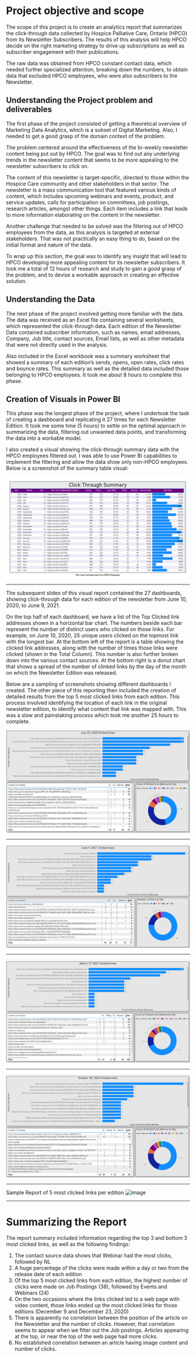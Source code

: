 # Project objective and scope

The scope of this project is to create an analytics report that summarizes the click-through data collected by Hospice Palliative Care, Ontario (HPCO) from its Newsletter Subscribers. The results of this analysis will help HPCO decide on the right marketing strategy to drive up subscriptions as well as subscriber engagement with their publications.

The raw data was obtained from HPCO constant contact data, which needed further specialized attention, breaking down the numbers, to obtain data that excluded HPCO employees, who were also subscribers to the Newsletter.

## Understanding the Project problem and deliverables

The first phase of the project consisted of getting a theoretical overview of Marketing Data Analytics, which is a subset of Digital Marketing. Also, I needed to get a good grasp of the domain context of the problem.

The problem centered around the effectiveness of the bi-weekly newsletter content being put out by HPCO. The goal was to find out any underlying trends in the newsletter content that seems to be more appealing to the newsletter subscribers to click on.

The content of this newsletter is target-specific, directed to those within the Hospice Care community and other stakeholders in that sector. The newsletter is a mass communication tool that featured various kinds of content, which includes upcoming webinars and events, product, and service updates, calls for participation on committees, job postings, research articles, amongst other things. Each item includes a link that leads to more information elaborating on the content in the newsletter.

Another challenge that needed to be solved was the filtering out of HPCO employees from the data, as this analysis is targeted at external stakeholders. That was not practically an easy thing to do, based on the initial format and nature of the data.

To wrap up this section, the goal was to identify any insight that will lead to HPCO developing more appealing content for its newsletter subscribers. It took me a total of 12 hours of research and study to gain a good grasp of the problem, and to devise a workable approach in creating an effective solution.

## Understanding the Data

The next phase of the project involved getting more familiar with the data. The data was received as an Excel file containing several worksheets, which represented the click-through data. Each edition of the Newsletter Data contained subscriber information, such as names, email addresses, Company, Job title, contact sources, Email lists, as well as other metadata that were not directly used in the analysis.

Also included in the Excel workbook was a summary worksheet that showed a summary of each edition’s sends, opens, open rates, click rates and bounce rates. This summary as well as the detailed data included those belonging to HPCO employees.
It took me about 8 hours to complete this phase.

## Creation of Visuals in Power BI

This phase was the longest phase of the project, where I undertook the task of creating a dashboard and replicating it 27 times for each Newsletter Edition. It took me some time (5 hours) to settle on the optimal approach in summarizing the data, filtering out unwanted data points, and transforming the data into a workable model.

I also created a visual showing the click-through summary data with the HPCO employees filtered out. I was able to use Power BI capabilities to implement the filtering and allow the data show only non-HPCO employees. Below is a screenshot of the summary table visual:

![image](https://github.com/ovokpus/my-bi-gallery/blob/main/images/hpco-click-through-summary.png)

---

The subsequent slides of this visual report contained the 27 dashboards, showing click-through data for each edition of the newsletter from June 10, 2020, to June 9, 2021.

On the top half of each dashboard, we have a list of the Top Clicked link addresses shown in a horizontal bar chart. The numbers beside each bar represent the number of distinct users who clicked on those links. For example, on June 10, 2020, 25 unique users clicked on the topmost link with the longest bar.
At the bottom left of the report is a table showing the clicked link addresses, along with the number of times those links were clicked (shown in the Total Column). This number is also further broken down into the various contact sources. At the bottom right is a donut chart that shows a spread of the number of clinked links by the day of the month on which the Newsletter Edition was released.

Below are a sampling of screenshots showing different dashboards I created. The other piece of this reporting then included the creation of detailed results from the top 5 most clicked links from each edition. This process involved identifying the location of each link in the original newsletter edition, to identify what content that link was mapped with. This was a slow and painstaking process which took me another 25 hours to complete.

![image](https://github.com/ovokpus/my-bi-gallery/blob/main/images/hpco-july-2020.png)

---

![image](https://github.com/ovokpus/my-bi-gallery/blob/main/images/hpco-june-2021.png)

---

![image](https://github.com/ovokpus/my-bi-gallery/blob/main/images/hpco-march-2021.png)

---

![image](https://github.com/ovokpus/my-bi-gallery/blob/main/images/hpco-oct-2020.png)

---

Sample Report of 5 most clicked links per edition
![image]()

---

# Summarizing the Report

The report summary included information regarding the top 3 and bottom 3 most clicked links, as well as the following findings:

1. The contact source data shows that Webinar had the most clicks, followed by NL
2. A huge percentage of the clicks were made within a day or two from the release date of each edition
3. Of the top 5 most clicked links from each edition, the highest number of clicks were made on Job Postings (38), followed by Events and Webinars (24)
4. On the two occasions where the links clicked led to a web page with video content, those links ended up the most clicked links for those editions (December 9 and December 23, 2020)
5. There is apparently no correlation between the position of the article on the Newsletter and the number of clicks. However, that correlation seems to appear when we filter out the Job postings. Articles appearing at the top, or near the top of the web page had more clicks.
6. No established correlation between an article having image content and number of clicks.
